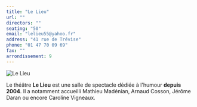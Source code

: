 ```yaml
---
title: "Le Lieu"
url: ""
directors: ""
seating: "50"
email: "lelieu55@yahoo.fr"
address: "41 rue de Trévise"
phone: "01 47 70 09 69"
fax: ""
arrondissement: 9
---
```


![Le Lieu](../images/9eme/le-lieu/le-lieu-1.jpg)

Le théâtre **Le Lieu** est une salle de spectacle dédiée à l'humour **depuis 2004**. Il a notamment accueilli Mathieu Madénian, Arnaud Cosson, Jérôme Daran ou encore Caroline Vigneaux.